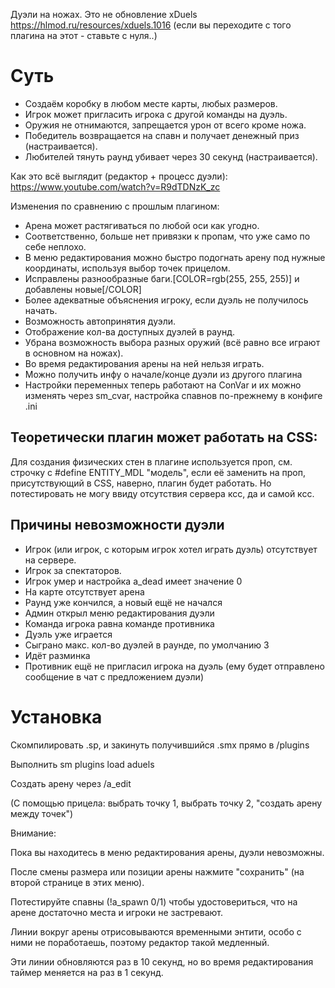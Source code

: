 Дуэли на ножах. Это не обновление xDuels https://hlmod.ru/resources/xduels.1016
(если вы переходите с того плагина на этот - ставьте с нуля..)

# Суть

* Создаём коробку в любом месте карты, любых размеров.
* Игрок может пригласить игрока с другой команды на дуэль.
* Оружия не отнимаются, запрещается урон от всего кроме ножа.
* Победитель возвращается на спавн и получает денежный приз (настраивается).
* Любителей тянуть раунд убивает через 30 секунд (настраивается).

Как это всё выглядит (редактор + процесс дуэли):
https://www.youtube.com/watch?v=R9dTDNzK_zc

Изменения по сравнению с прошлым плагином:

* Арена может растягиваться по любой оси как угодно.
* Соответственно, больше нет привязки к пропам, что уже само по себе неплохо.
* В меню редактирования можно быстро подогнать арену под нужные координаты, используя выбор точек прицелом.
* Исправлены разнообразные баги.[COLOR=rgb(255, 255, 255)] и добавлены новые[/COLOR]
* Более адекватные объяснения игроку, если дуэль не получилось начать.
* Возможность автопринятия дуэли.
* Отображение кол-ва доступных дуэлей в раунд.
* Убрана возможность выбора разных оружий (всё равно все играют в основном на ножах).
* Во время редактирования арены на ней нельзя играть.
* Можно получить инфу о начале/конце дуэли из другого плагина
* Настройки переменных теперь работают на ConVar и их можно изменять через sm_cvar, настройка спавнов по-прежнему в конфиге .ini

## Теоретически плагин может работать на CSS:

Для создания физических стен в плагине используется проп, см. строчку с #define ENTITY_MDL "модель", если её заменить на проп, присутствующий в CSS, наверно, плагин будет работать. Но потестировать не могу ввиду отсутствия сервера ксс, да и самой ксс.

## Причины невозможности дуэли

* Игрок (или игрок, с которым игрок хотел играть дуэль) отсутствует на сервере.
* Игрок за спектаторов.
* Игрок умер и настройка a_dead имеет значение 0
* На карте отсутствует арена
* Раунд уже кончился, а новый ещё не начался
* Админ открыл меню редактирования дуэли
* Команда игрока равна команде противника
* Дуэль уже играется
* Сыграно макс. кол-во дуэлей в раунде, по умолчанию 3
* Идёт разминка
* Противник ещё не пригласил игрока на дуэль (ему будет отправлено сообщение в чат с предложением дуэли)

# Установка

Скомпилировать .sp, и закинуть получившийся .smx прямо в /plugins

Выполнить sm plugins load aduels

Создать арену через /a_edit

(С помощью прицела: выбрать точку 1, выбрать точку 2, "создать арену между точек")


Внимание:

Пока вы находитесь в меню редактирования арены, дуэли невозможны.

После смены размера или позиции арены нажмите "сохранить" (на второй странице в этих меню).

Потестируйте спавны (!a_spawn 0/1) чтобы удостовериться, что на арене достаточно места и игроки не застревают.

Линии вокруг арены отрисовываются временными энтити, особо с ними не поработаешь, поэтому редактор такой медленный.

Эти линии обновляются раз в 10 секунд, но во время редактирования таймер меняется на раз в 1 секунд.

